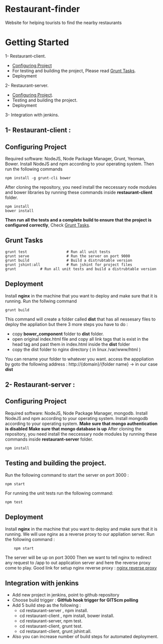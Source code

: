 # Restaurant-finder
Website for helping tourists to find the nearby restaurants 
# Getting Started
1- Restaurant-client.
* [Configuring Project](#Restaurant-client)
* For testing and building the project, Please read [Grunt Tasks](#Grunt-Tasks).
* Deployment

2- Restaurant-server.
* [Configuring Project](#Restaurant-server).
* Testing and building the project.
* Deployment

3- Integration with jenkins.

1- Restaurant-client :
--------------------
Configuring Project
--------------------
Required software: NodeJS, Node Package Manager, Grunt, Yeoman, Bower.
Install NodeJS and npm according to your operating system.
Then run the following commands

    npm install -g grunt-cli bower

After cloning the repository, you need install the neccessary node modules and bower libraries by running these commands inside **restaurant-client** folder.

    npm install
    bower install
    
**Then run all the tests and a complete build to ensure that the project is configured correctly**, Check [Grunt Tasks](#grunt-tasks).

Grunt Tasks
--------------
    grunt test                  # Run all unit tests
    grunt serve                 # Run the server on port 9000
    grunt build                 # Build a distrubtable version
    grunt jshint:all            # Run jshint for project files
	grunt			# Run all unit tests and build a distrubtable version

Deployment
--------------
Install **nginx** in the machine that you want to deploy and make sure that it is running.
Run the follwing command 
    
    grunt build

This command will create a folder called **dist** that has all nessesary files to deploy the appliation but there 3 more steps you have to do : 
- copy **bower_component** folder to **dist** folder.
- open original index.html file and copy all link tags that is exist in the head tag and past them in index.html inside the **dist** folder
- copy the dist folder to nginx directory ( in linux /var/www/html )

You can rename your folder to whatever you want.
access the apppliation by goto the following address : 
http://{domain}/{folder name} -> in our case **dist**



2- Restaurant-server :
--------------------
Configuring Project
--------------------
Required software: NodeJS, Node Package Manager, mongodb.
Install NodeJS and npm according to your operating system.
Install mongodb according to your operating system.
**Make sure that mongo authentication is disabled**
**Make sure that mongo database is up**
After cloning the repository, you need install the neccessary node modules by running these commands inside **restaurant-server** folder.

    npm install
    
Testing and building the project.
----------------------------------
Run the following command to start the server on port 3000 :
    
    npm start
    
For running the unit tests run the following command: 

    npm test
    
Deployment
------------
Install **nginx** in the machine that you want to deploy and make sure that it is running.
We will use nginx as a reverse proxy to our appliation server.
Run the following command : 
    
        npm start

The server will be up on port 3000
Then we want to tell nginx to redirect any request to /app to out application server and here the reverse proxy come to play.
Good link for setup nginx reverse proxy :
[nginx reverse proxy](https://www.nginx.com/resources/admin-guide/reverse-proxy/)

Integration with jenkins
-------------------------
* Add new project in jenkins, point to github repository
* Choose build trigger : **GitHub hook trigger for GITScm polling**
* Add 5 build step as the following :    
    - cd restaurant-server , npm install.
    - cd restaurant-client , npm install, bower install.
    - cd restaurant-server, npm test.
    - cd restaurant-client, grunt test.
    - cd restaurant-client, grunt jshint:all.
* Also you can increase number of build steps for automated deployment.

